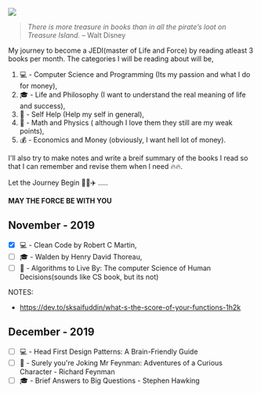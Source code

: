    ![](https://media.giphy.com/media/3owzVYjZSzuFivWpHi/giphy.gif)
    

> *There is more treasure in books than in all the pirate’s loot on Treasure Island.* – Walt Disney

My journey to become a JEDI(master of Life and Force) by reading atleast 3 books per month. The categories I will be reading about will be,

1) :computer: - Computer Science and Programming (Its my passion and what I do for money),
2) :mortar_board: - Life and Philosophy (I want to understand the real meaning of life and success),
3) :boy: - Self Help (Help my self in general),
4) :triangular_ruler: - Math and Physics ( although I love them they still are my weak points),
5) :moneybag: - Economics and Money (obviously, I want hell lot of money).


I'll also try to make notes and write a breif summary of the books I read so that I can remember and revise them when I need :fire::fire:.

Let the Journey Begin :rocket::sailboat::airplane: ..... 

**MAY THE FORCE BE WITH YOU**

## November - 2019

- [x] :computer: - Clean Code by Robert C Martin,
- [ ] :mortar_board: - Walden by Henry David Thoreau,
- [ ] :boy: - Algorithms to Live By: The computer Science of Human Decisions(sounds like CS book, but its not)

NOTES:

* https://dev.to/sksaifuddin/what-s-the-score-of-your-functions-1h2k

## December - 2019

- [ ] :computer: - Head First Design Patterns: A Brain-Friendly Guide
- [ ] :boy: - Surely you're Joking Mr Feynman: Adventures of a Curious Character - Richard Feynman
- [ ] :mortar_board: - Brief Answers to Big Questions - Stephen Hawking
